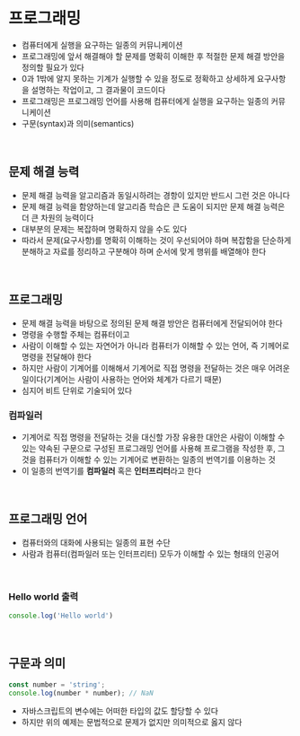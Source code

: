 # 프로그래밍
- 컴퓨터에게 실행을 요구하는 일종의 커뮤니케이션  
- 프로그래밍에 앞서 해결해야 할 문제를 명확히 이해한 후 적절한 문제 해결 방안을 정의할 필요가 있다
- 0과 1밖에 알지 못하는 기계가 실행할 수 있을 정도로 정확하고 상세하게 요구사항을 설명하는 작업이고, 그 결과물이 코드이다
- 프로그래밍은 프로그래밍 언어를 사용해 컴퓨터에게 실행을 요구하는 일종의 커뮤니케이션
- 구문(syntax)과 의미(semantics)

<br>

## 문제 해결 능력
- 문제 해결 능력을 알고리즘과 동일시하려는 경항이 있지만 반드시 그런 것은 아니다
- 문제 해결 능력을 함양하는데 알고리즘 학습은 큰 도움이 되지만 문제 해결 능력은 더 큰 차원의 능력이다
- 대부분의 문제는 복잡하며 명확하지 않을 수도 있다
- 따라서 문제(요구사항)를 명확히 이해하는 것이 우선되어야 하며 복잡함을 단순하게 분해하고 자료를 정리하고 구분해야 하며 순서에 맞게 행위를 배열해야 한다

<br>

## 프로그래밍
- 문제 해결 능력을 바탕으로 정의된 문제 해결 방안은 컴퓨터에게 전달되어야 한다
- 명령을 수행할 주체는 컴퓨터이고
- 사람이 이해할 수 있는 자연어가 아니라 컴퓨터가 이해할 수 있는 언어, 즉 기께어로 명령을 전달해야 한다
- 하지만 사람이 기계어를 이해해서 기계어로 직접 명령을 전달하는 것은 매우 어려운 일이다(기계어는 사람이 사용하는 언어와 체계가 다르기 때문)
- 심지어 비트 단위로 기술되어 있다

### 컴파일러
- 기계어로 직접 명령을 전달하는 것을 대신할 가장 유용한 대안은 사람이 이해할 수 있는 약속된 구문으로 구성된 프로그래밍 언어를 사용해 프로그램을 작성한 후, 그것을 컴퓨터가 이해할 수 있는 기계어로 변환하는 일종의 번역기를 이용하는 것
- 이 일종의 번역기를 **컴파일러** 혹은 **인터프리터**라고 한다

<br>

## 프로그래밍 언어
- 컴퓨터와의 대화에 사용되는 일종의 표현 수단
- 사람과 컴퓨터(컴파일러 또는 인터프리터) 모두가 이해할 수 있는 형태의 인공어

<br>

### Hello world 출력
```javascript
console.log('Hello world')
```

<br>

## 구문과 의미
```javascript
const number = 'string';
console.log(number * number); // NaN
```
- 자바스크립트의 변수에는 어떠한 타입의 값도 할당할 수 있다
- 하지만 위의 예제는 문법적으로 문제가 없지만 의미적으로 옳지 않다